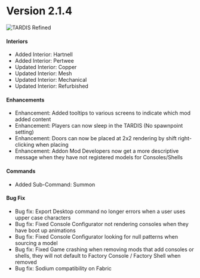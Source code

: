 # Version 2.1.4

![TARDIS Refined](https://wiki.tardisrefined.net/TARDIS-Refined-Wiki/tardis_refined_v2_1.png)

#### Interiors
- Added Interior: Hartnell 
- Added Interior: Pertwee 
- Updated Interior: Copper 
- Updated Interior: Mesh 
- Updated Interior: Mechanical 
- Updated Interior: Refurbished 

#### Enhancements
- Enhancement: Added tooltips to various screens to indicate which mod added content
- Enhancement: Players can now sleep in the TARDIS (No spawnpoint setting)
- Enhancement: Doors can now be placed at 2x2 rendering by shift right-clicking when placing 
- Enhancement: Addon Mod Developers now get a more descriptive message when they have not registered models for Consoles/Shells

#### Commands
- Added Sub-Command: Summon

#### Bug Fix
- Bug fix: Export Desktop command no longer errors when a user uses upper case characters 
- Bug fix: Fixed Console Configurator not rendering consoles when they have boot up animations
- Bug fix: Fixed Console Configurator looking for null patterns when sourcing a model
- Bug fix: Fixed Game crashing when removing mods that add consoles or shells, they will not default to Factory Console / Factory Shell when removed
- Bug fix: Sodium compatibility on Fabric

